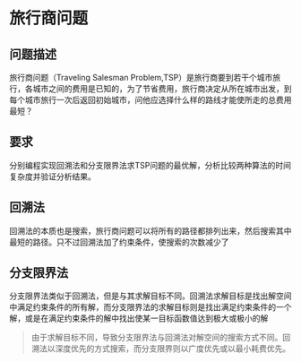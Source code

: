 # 旅行商问题

## 问题描述

旅行商问题（Traveling Salesman Problem,TSP）是旅行商要到若干个城市旅行，各城市之间的费用是已知的，为了节省费用，旅行商决定从所在城市出发，到每个城市旅行一次后返回初始城市，问他应选择什么样的路线才能使所走的总费用最短？

## 要求

分别编程实现回溯法和分支限界法求TSP问题的最优解，分析比较两种算法的时间复杂度并验证分析结果。

## 回溯法

回溯法的本质也是搜索，旅行商问题可以将所有的路径都排列出来，然后搜索其中最短的路径。只不过回溯法加了约束条件，使搜索的次数减少了

## 分支限界法

分支限界法类似于回溯法，但是与其求解目标不同。回溯法求解目标是找出解空间中满足约束条件的所有解，而分支限界法的求解目标则是找出满足约束条件的一个解，或是在满足约束条件的解中找出使某一目标函数值达到极大或极小的解

> 由于求解目标不同，导致分支限界法与回溯法对解空间的搜索方式不同。回溯法以深度优先的方式搜索，而分支限界则以广度优先或以最小耗费优先。